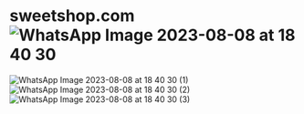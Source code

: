 # sweetshop.com![WhatsApp Image 2023-08-08 at 18 40 30](https://github.com/Rahulchoudhary62041/sweetshop.com/assets/128052435/ee4fc063-6439-4f6b-a3fe-1847600aa6ec)
![WhatsApp Image 2023-08-08 at 18 40 30 (1)](https://github.com/Rahulchoudhary62041/sweetshop.com/assets/128052435/418e577a-cec6-4a39-9f3d-70a45a9d515f)
![WhatsApp Image 2023-08-08 at 18 40 30 (2)](https://github.com/Rahulchoudhary62041/sweetshop.com/assets/128052435/770262d8-9292-48f0-a8ce-536439ecce56)
![WhatsApp Image 2023-08-08 at 18 40 30 (3)](https://github.com/Rahulchoudhary62041/sweetshop.com/assets/128052435/3f9d49ce-0645-4765-ba11-f2d99385a94a)
